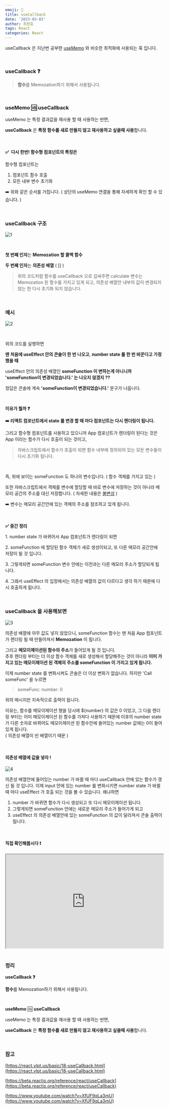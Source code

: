 ```yaml
---
emoji: 📖
title: useCallback
date: '2023-03-03'
author: 최현호
tags: React
categories: React
---
```


useCallback 은 지난번 공부한 [useMemo](https://choi-hyunho.com/react/react-useMemo/) 와 비슷한 최적화에 사용되는 훅 입니다.

<br>

### **useCallback ❓**

> **함수**를 Memozation하기 위해서 사용됩니다.

<br>

### **useMemo** 🆚 **useCallback**

useMemo 는 특정 결과값을 재사용 할 때 사용하는 반면,

**useCallback** 은 **특정 함수를 새로 만들지 않고 재사용하고 싶을때 사용**</span>합니다.

<br>

#### **✅  다시 한번! 함수형 컴포넌트의 특징은** 

함수형 컴포넌트는

1.  컴포넌트 함수 호출
2.  모든 내부 변수 초기화

➡️ 위와 같은 순서를 거칩니다. ( 상단의 useMemo 연결을 통해 자세하게 확인 할 수 있습니다. )

<br>

### **useCallback 구조**

![1](https://user-images.githubusercontent.com/87301268/224202452-3f8ef66a-4f19-426b-85e4-37ca57dd17a7.png)

<br>

**첫 번째 인자**는 **Memozation 할 콜백 함수**</span>

**두 번째 인자**는 **의존성 배열** ( \[\] )</span>

> 위의 코드처럼 함수를 useCallback 으로 감싸주면 calculate 변수는 Memozation 된 함수를 가지고 있게 되고, 의존성 배열안 내부의 값이 변경되지 않는 한 다시 초기화 되지 않습니다.

<br>

### **예시** 

![2](https://user-images.githubusercontent.com/87301268/224202511-48ae902f-a921-4fa6-9806-5d1372c7f0c1.png)

<br>

위의 코드를 실행하면

**맨 처음에 useEffect 안의 콘솔이 한 번 나오고**, **number state 를 한 번 바꾼다고 가정 했을 때**

useEffect 안의 의존성 배열인 **someFunction 이 변하는게 아니니까 'someFunction이 변경되었습니다.' 는 나오지 않겠지 ??**</span>

정답은 콘솔에 계속 **'someFunction이 변경되었습니다.'**</span> 문구가 나옵니다.

<br>

**이유가 뭘까 ❓**

**➡️ 리액트 컴포넌트에서 state 를 변경 할 때 마다 컴포넌트는 다시 렌더링이 됩니다.</span>**

그리고 함수형 컴포넌트를 사용하고 있으니까 App 컴포넌트가 렌더링이 된다는 것은 App 이라는 함수가 다시 호출이 되는 것이고,

> 자바스크립트에서 함수가 호출이 되면 함수 내부에 정의되어 있는 모든 변수들이 다시 초기화 됩니다.

<br>

즉, 위에 보이는 someFunction 도 하나의 변수입니다.</span> ( 함수 객체를 가지고 있는 ) <br>

또한 자바스크립트에서 객체를 변수에 할당할 때 바로 변수에 저장하는 것이 아니라 메모리 공간의 주소를 대신 저장합니다. ( 자세한 내용은 [불변성](https://choi-hyunho.com/react-immutability/) )

➡️ 변수는 메모리 공간안에 있는 객체의 주소를 참조하고 있게 됩니다.

<br>

**✅ 중간 정리**

1\. number state 가 바뀌어서 App 컴포넌트가 렌더링이 되면

2\. someFunction 에 할당된 함수 객체가 새로 생성이되고, 또 다른 메모리 공간안에 저장이 될 것 입니다.

3\. 그렇게되면 someFunction 변수 안에는 이전과는 다른 메모리 주소가 할당되게 됩니다.

4\. 그래서 useEffect 의 입장에서는 의존성 배열의 값이 다르다고 생각 하기 때문에 다시 호출하게 됩니다.

<br>

### **useCallback 을 사용해보면**

![3](https://user-images.githubusercontent.com/87301268/224202550-200e22d0-b66d-401c-90d9-0654e33dba91.png)

의존성 배열에 아무 값도 넣지 않았으니, someFunction 함수는 맨 처음 App 컴포넌트가 렌더링 될 때 만들어져서 **Memozation** 이 됩니다.

그리고 **메모이제이션된 함수의 주소**</span>가 들어있게 될 것 입니다. <br> 추후 렌더링 부터는 더 이상 함수 객체를 새로 생성해서 할당해주는 것이 아니라 **이미 가지고 있는 메모이제이션 된 객체의 주소를 someFunction 이 가지고 있게 됩니다.**</span>

이제 number state 를 변화시켜도 콘솔은 더 이상 변화가 없습니다. 하지만 'Call someFunc' 을 누르면

> someFunc: number: 0

위의 메시지만 지속적으로 출력이 됩니다. <br>

이유는, 함수를 메모이제이션 했을 당시에 ${number} 의 값은 0 이었고</span>, 그 다음 렌더링 부터는 이미 메모이제이션 된 함수를 가져다 사용하기 때문에</span> 이후의 number state 가 다른 숫자로 바뀌어도 메모이제이션 된 함수안에 들어있는 number 값에는 0이 들어있게 됩니다. <br> ( 의존성 배열이 빈 배열이기 때문 )

<br>

#### **의존성 배열에 값을 넣자 !**

![4](https://user-images.githubusercontent.com/87301268/224202583-6dd5e66a-8e91-4370-9ee4-338692274cbf.png)

의존성 배열안에 들어있는 number 가 바뀔 때 마다 useCallback 안에 있는 함수가 갱신</span> 될 것 입니다. 이제 input 안에 있는 number 를 변화시키면 number state 가 바뀔 때 마다 useEffect 가 호출 되는 것을 볼 수 있습니다. 왜냐하면

1.  number 가 바뀌면 함수가 다시 생성되고 또 다시 메모이제이션 됩니다.
2.  그렇게되면 someFunction 안에는 새로운 메모리 주소</span>가 들어가게 되고
3.  useEffect 의 의존성 배열안에 있는 someFunction 의 값이 달라져서 콘솔 출력이 됩니다.

<br>

#### **직접 확인해봅시다 ❗️**

<iframe width='100%' height='300px' src="https://codesandbox.io/embed/usecallback-1-5odvu3?fontsize=14&amp;hidenavigation=1&amp;theme=dark"></iframe>

<br>
<br>

### **정리**

**useCallback ❓**

**함수**를 Memozation하기 위해서 사용됩니다.

<br>

**useMemo** 🆚 **useCallback**

useMemo 는 특정 결과값을 재사용 할 때 사용하는 반면,

**useCallback** 은 **특정 함수를 새로 만들지 않고 재사용하고 싶을때 사용**</span>합니다.

<br>

### **참고**

[https://react.vlpt.us/basic/18-useCallback.html](https://react.vlpt.us/basic/18-useCallback.html)

[https://beta.reactjs.org/reference/react/useCallback](https://beta.reactjs.org/reference/react/useCallback)

[https://www.youtube.com/watch?v=XfUF9qLa3mU](https://www.youtube.com/watch?v=XfUF9qLa3mU)

<br>

```toc

```
